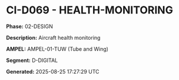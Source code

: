 # CI-D069 - HEALTH-MONITORING

**Phase:** 02-DESIGN

**Description:** Aircraft health monitoring

**AMPEL:** AMPEL-01-TUW (Tube and Wing)

**Segment:** D-DIGITAL

**Generated:** 2025-08-25 17:27:29 UTC
